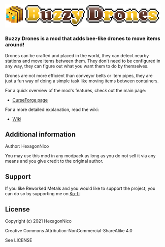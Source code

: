 
![Buzzy Drones](src/main/resources/BuzzyDrones.png)

### Buzzy Drones is a mod that adds bee-like drones to move items around!

Drones can be crafted and placed in the world, they can detect nearby stations and move items between them.
They don't need to be configured in any way, they can figure out what you want them to do by themselves.

Drones are not more efficient than conveyor belts or item pipes, they are just a fun way of doing a simple task like moving items between containers.

For a quick overview of the mod's features, check out the main page:

* [CurseForge page](https://www.curseforge.com/minecraft/mc-mods/buzzy-drones)

For a more detailed explanation, read the wiki:

* [Wiki](https://github.com/HexagonNico/BuzzyDrones/wiki)

## Additional information

Author: HexagonNico

You may use this mod in any modpack as long as you do not sell it via any means and you give credit to the original author.

## Support

If you like Reworked Metals and you would like to support the project,
you can do so by supporting me on [Ko-fi](https://ko-fi.com/hexagonnico)

## License

Copyright (c) 2021 HexagonNico

Creative Commons Attribution-NonCommercial-ShareAlike 4.0

See LICENSE
